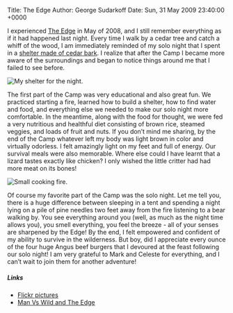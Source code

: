 Title: The Edge
Author: George Sudarkoff
Date: Sun, 31 May 2009 23:40:00 +0000

I experienced [The
Edge](http://www.lifesongadventures.com/adult-camps/the-edge/ "The Edge")
in May of 2008, and I still remember everything as if it had happened
last night. Every time I walk by a cedar tree and catch a whiff of the
wood, I am immediately reminded of my solo night that I spent in a
[shelter made of cedar
bark](http://www.flickr.com/photos/sudarkoff/2522649297/). I realize
that after the Camp I became more aware of the surroundings and began to
notice things around me that I failed to see before.

![My shelter for the
night.](http://farm4.static.flickr.com/3106/2523472020_96eb2363a1_d.jpg)

The first part of the Camp was very educational and also great fun. We
practiced starting a fire, learned how to build a shelter, how to find
water and food, and everything else we needed to make our solo night
more comfortable. In the meantime, along with the food for thought, we
were fed a very nutritious and healthful diet consisting of brown rice,
steamed veggies, and loads of fruit and nuts. If you don’t mind me
sharing, by the end of the Camp whatever left my body was light brown in
color and virtually odorless. I felt amazingly light on my feet and full
of energy. Our survival meals were also memorable. Where else could I
have learnt that a lizard tastes exactly like chicken? I only wished the
little critter had had more meat on its bones!

![Small cooking
fire.](http://farm4.static.flickr.com/3085/2522646887_3c39214dbc_d.jpg)

Of course my favorite part of the Camp was the solo night. Let me tell
you, there is a huge difference between sleeping in a tent and spending
a night lying on a pile of pine needles two feet away from the fire
listening to a bear walking by. You see everything around you (well, as
much as the night time allows you), you smell everything, you feel the
breeze - all of your senses are sharpened by the Edge! By the end, I
felt empowered and confident of my ability to survive in the wilderness.
But boy, did I appreciate every ounce of the four huge Angus beef
burgers that I devoured at the feast following our solo night! I am very
grateful to Mark and Celeste for everything, and I can’t wait to join
them for another adventure!

##### Links

-   [Flickr
    pictures](http://flickr.com/photos/sudarkoff/sets/72157605253767832/)
-   [Man Vs Wild and The
    Edge](http://www.lifesongadventures.com/adult-camps/the-edge/ "Man Vs Wild and The Edge")

